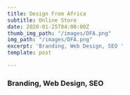 ```yaml
---
title: Design From Africa
subtitle: Online Store
date: 2020-01-25T04:00:00Z
thumb_img_path: "/images/DFA.png"
img_path: "/images/DFA.png"
excerpt: 'Branding, Web Design, SEO '
template: post

---
```

### Branding, Web Design, SEO